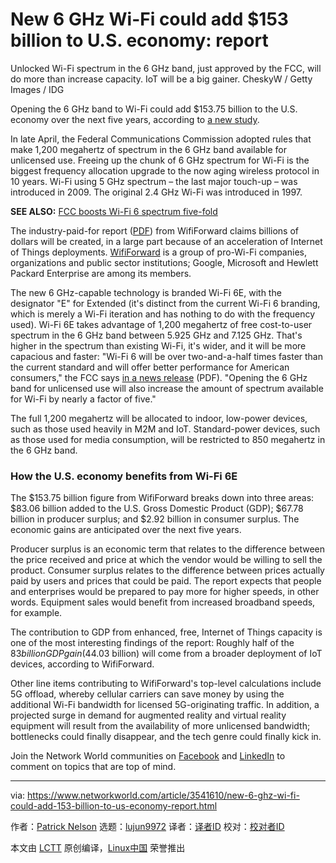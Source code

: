 [#]: collector: (lujun9972)
[#]: translator: ( )
[#]: reviewer: ( )
[#]: publisher: ( )
[#]: url: ( )
[#]: subject: (New 6 GHz Wi-Fi could add $153 billion to U.S. economy: report)
[#]: via: (https://www.networkworld.com/article/3541610/new-6-ghz-wi-fi-could-add-153-billion-to-us-economy-report.html)
[#]: author: (Patrick Nelson https://www.networkworld.com/author/Patrick-Nelson/)

New 6 GHz Wi-Fi could add $153 billion to U.S. economy: report
======
Unlocked Wi-Fi spectrum in the 6 GHz band, just approved by the FCC, will do more than increase capacity. IoT will be a big gainer.
CheskyW / Getty Images / IDG

Opening the 6 GHz band to Wi-Fi could add $153.75 billion to the U.S. economy over the next five years, according to [a new study][1].

In late April, the Federal Communications Commission adopted rules that make 1,200 megahertz of spectrum in the 6 GHz band available for unlicensed use. Freeing up the chunk of 6 GHz spectrum for Wi-Fi is the biggest frequency allocation upgrade to the now aging wireless protocol in 10 years. Wi-Fi using 5 GHz spectrum – the last major touch-up – was introduced in 2009. The original 2.4 GHz Wi-Fi was introduced in 1997.

**SEE ALSO:** [FCC boosts Wi-Fi 6 spectrum five-fold][2]

The industry-paid-for report ([PDF][3]) from WifiForward claims billions of dollars will be created, in a large part because of an acceleration of Internet of Things deployments. [WifiForward][4] is a group of pro-Wi-Fi companies, organizations and public sector institutions; Google, Microsoft and Hewlett Packard Enterprise are among its members.

The new 6 GHz-capable technology is branded Wi-Fi 6E, with the designator "E" for Extended (it's distinct from the current Wi-Fi 6 branding, which is merely a Wi-Fi iteration and has nothing to do with the frequency used). Wi-Fi 6E takes advantage of 1,200 megahertz of free cost-to-user spectrum in the 6 GHz band between 5.925 GHz and 7.125 GHz. That's higher in the spectrum than existing Wi-Fi, it's wider, and it will be more capacious and faster: "Wi-Fi 6 will be over two-and-a-half times faster than the current standard and will offer better performance for American consumers," the FCC says [in a news release][5] (PDF). "Opening the 6 GHz band for unlicensed use will also increase the amount of spectrum available for Wi-Fi by nearly a factor of five."

The full 1,200 megahertz will be allocated to indoor, low-power devices, such as those used heavily in M2M and IoT. Standard-power devices, such as those used for media consumption, will be restricted to 850 megahertz in the 6 GHz band.

### How the U.S. economy benefits from Wi-Fi 6E

The $153.75 billion figure from WifiForward breaks down into three areas: $83.06 billion added to the U.S. Gross Domestic Product (GDP); $67.78 billion in producer surplus; and $2.92 billion in consumer surplus. The economic gains are anticipated over the next five years.

Producer surplus is an economic term that relates to the difference between the price received and price at which the vendor would be willing to sell the product. Consumer surplus relates to the difference between prices actually paid by users and prices that could be paid. The report expects that people and enterprises would be prepared to pay more for higher speeds, in other words. Equipment sales would benefit from increased broadband speeds, for example.

The contribution to GDP from enhanced, free, Internet of Things capacity is one of the most interesting findings of the report: Roughly half of the $83 billion GDP gain ($44.03 billion) will come from a broader deployment of IoT devices, according to WifiForward.

Other line items contributing to WifiForward's top-level calculations include 5G offload, whereby cellular carriers can save money by using the additional Wi-Fi bandwidth for licensed 5G-originating traffic. In addition, a projected surge in demand for augmented reality and virtual reality equipment will result from the availability of more unlicensed bandwidth; bottlenecks could finally disappear, and the tech genre could finally kick in.

Join the Network World communities on [Facebook][6] and [LinkedIn][7] to comment on topics that are top of mind.

--------------------------------------------------------------------------------

via: https://www.networkworld.com/article/3541610/new-6-ghz-wi-fi-could-add-153-billion-to-us-economy-report.html

作者：[Patrick Nelson][a]
选题：[lujun9972][b]
译者：[译者ID](https://github.com/译者ID)
校对：[校对者ID](https://github.com/校对者ID)

本文由 [LCTT](https://github.com/LCTT/TranslateProject) 原创编译，[Linux中国](https://linux.cn/) 荣誉推出

[a]: https://www.networkworld.com/author/Patrick-Nelson/
[b]: https://github.com/lujun9972
[1]: http://wififorward.org/2020/04/13/new-study-by-dr-raul-katz-finds-fccs-wi-fi-proposals-will-add-183-44-billion-to-u-s-economy-by-2025/
[2]: https://www.networkworld.com/article/3540288/fcc-boosts-wi-fi-6-spectrum-five-fold.html
[3]: http://wififorward.org/wp-content/uploads/2020/04/5.9-6.0-FINAL-for-distribution.pdf
[4]: http://wififorward.org/
[5]: https://docs.fcc.gov/public/attachments/DOC-363945A1.pdf
[6]: https://www.facebook.com/NetworkWorld/
[7]: https://www.linkedin.com/company/network-world

